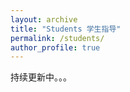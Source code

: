 ```yaml
---
layout: archive
title: "Students 学生指导"
permalink: /students/
author_profile: true
---
```


持续更新中。。。

